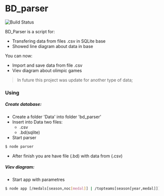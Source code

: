 # BD_parser
![Build Status](https://travis-ci.org/joemccann/dillinger.svg?branch=master)

BD_Parser is a script for:

  - Transfering data from files .csv in SQLite base 
  - Showed line diagram about data in base
  
You can now:
  - Import and save data from file .csv
  - Viev diagram about olimpic games

> In future this project was update for another type of data;
### Using
##### Create database:
- Create a folder 'Data' into folder 'bd_parser' 
- Insert into Data two files:
    - .csv 
    - .bd(sqlite)
- Start parser 
```sh
$ node parser
```
- After finish you are have file (.bd) with data from (.csv) 

##### Viev diagram:
- Start app with parametres
```sh
$ node app [/medals[season,noc[medal]] | /topteams[season[year,medal]]]
```

